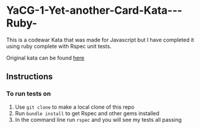 # YaCG-1-Yet-another-Card-Kata---Ruby-

This is a codewar Kata that was made for Javascript but I have completed it using ruby complete with Rspec unit tests.

Original kata can be found [here](https://www.codewars.com/kata/59767719c74de3b2d100002c/train/javascript)

## Instructions

### To run tests on

1. Use `git clone` to make a local clone of this repo
2. Run `bundle install` to get Rspec and other gems installed
3. In the command line run `rspec` and you will see my tests all passing